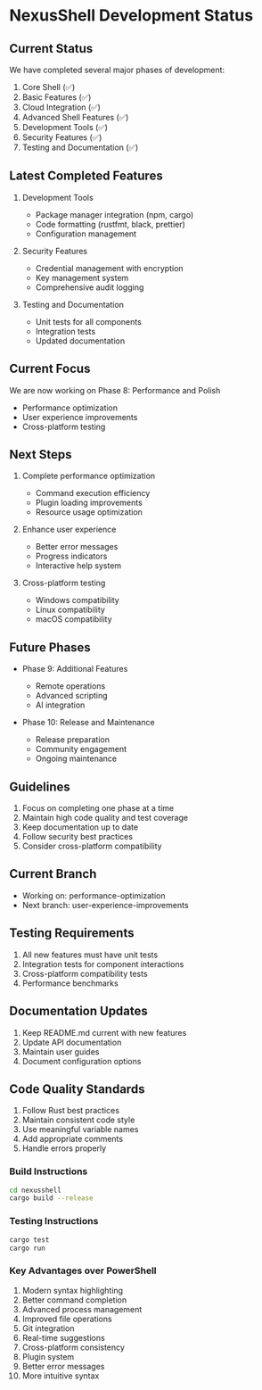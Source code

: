 # NexusShell Development Status

## Current Status
We have completed several major phases of development:
1. Core Shell (✅)
2. Basic Features (✅)
3. Cloud Integration (✅)
4. Advanced Shell Features (✅)
5. Development Tools (✅)
6. Security Features (✅)
7. Testing and Documentation (✅)

## Latest Completed Features
1. Development Tools
   - Package manager integration (npm, cargo)
   - Code formatting (rustfmt, black, prettier)
   - Configuration management

2. Security Features
   - Credential management with encryption
   - Key management system
   - Comprehensive audit logging

3. Testing and Documentation
   - Unit tests for all components
   - Integration tests
   - Updated documentation

## Current Focus
We are now working on Phase 8: Performance and Polish
- Performance optimization
- User experience improvements
- Cross-platform testing

## Next Steps
1. Complete performance optimization
   - Command execution efficiency
   - Plugin loading improvements
   - Resource usage optimization

2. Enhance user experience
   - Better error messages
   - Progress indicators
   - Interactive help system

3. Cross-platform testing
   - Windows compatibility
   - Linux compatibility
   - macOS compatibility

## Future Phases
- Phase 9: Additional Features
  - Remote operations
  - Advanced scripting
  - AI integration

- Phase 10: Release and Maintenance
  - Release preparation
  - Community engagement
  - Ongoing maintenance

## Guidelines
1. Focus on completing one phase at a time
2. Maintain high code quality and test coverage
3. Keep documentation up to date
4. Follow security best practices
5. Consider cross-platform compatibility

## Current Branch
- Working on: performance-optimization
- Next branch: user-experience-improvements

## Testing Requirements
1. All new features must have unit tests
2. Integration tests for component interactions
3. Cross-platform compatibility tests
4. Performance benchmarks

## Documentation Updates
1. Keep README.md current with new features
2. Update API documentation
3. Maintain user guides
4. Document configuration options

## Code Quality Standards
1. Follow Rust best practices
2. Maintain consistent code style
3. Use meaningful variable names
4. Add appropriate comments
5. Handle errors properly

### Build Instructions
```bash
cd nexusshell
cargo build --release
```

### Testing Instructions
```bash
cargo test
cargo run
```

### Key Advantages over PowerShell
1. Modern syntax highlighting
2. Better command completion
3. Advanced process management
4. Improved file operations
5. Git integration
6. Real-time suggestions
7. Cross-platform consistency
8. Plugin system
9. Better error messages
10. More intuitive syntax
